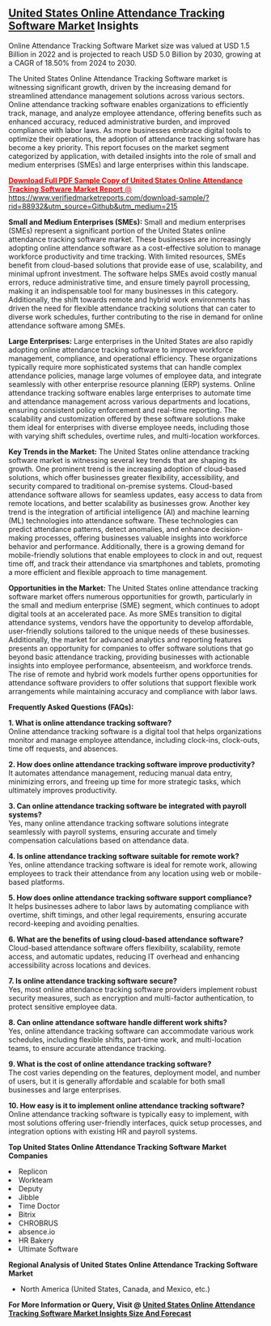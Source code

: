 <h2><a href="https://www.verifiedmarketreports.com/download-sample/?rid=88932&amp;utm_source=Github&amp;utm_medium=215" target="_blank">United States Online Attendance Tracking Software Market</a> Insights</h2><p>Online Attendance Tracking Software Market size was valued at USD 1.5 Billion in 2022 and is projected to reach USD 5.0 Billion by 2030, growing at a CAGR of 18.50% from 2024 to 2030.</p><p> <p>The United States Online Attendance Tracking Software market is witnessing significant growth, driven by the increasing demand for streamlined attendance management solutions across various sectors. Online attendance tracking software enables organizations to efficiently track, manage, and analyze employee attendance, offering benefits such as enhanced accuracy, reduced administrative burden, and improved compliance with labor laws. As more businesses embrace digital tools to optimize their operations, the adoption of attendance tracking software has become a key priority. This report focuses on the market segment categorized by application, with detailed insights into the role of small and medium enterprises (SMEs) and large enterprises within this landscape. <a href="#"><p><span class=""><span style="color: #ff0000;"><strong>Download Full PDF Sample Copy of United States Online Attendance Tracking Software Market Report</strong> @ </span><a href="https://www.verifiedmarketreports.com/download-sample/?rid=88932&amp;utm_source=Github&amp;utm_medium=215" target="_blank">https://www.verifiedmarketreports.com/download-sample/?rid=88932&amp;utm_source=Github&amp;utm_medium=215</a></span></p></a></p> <p><strong>Small and Medium Enterprises (SMEs):</strong> Small and medium enterprises (SMEs) represent a significant portion of the United States online attendance tracking software market. These businesses are increasingly adopting online attendance software as a cost-effective solution to manage workforce productivity and time tracking. With limited resources, SMEs benefit from cloud-based solutions that provide ease of use, scalability, and minimal upfront investment. The software helps SMEs avoid costly manual errors, reduce administrative time, and ensure timely payroll processing, making it an indispensable tool for many businesses in this category. Additionally, the shift towards remote and hybrid work environments has driven the need for flexible attendance tracking solutions that can cater to diverse work schedules, further contributing to the rise in demand for online attendance software among SMEs.</p> <p><strong>Large Enterprises:</strong> Large enterprises in the United States are also rapidly adopting online attendance tracking software to improve workforce management, compliance, and operational efficiency. These organizations typically require more sophisticated systems that can handle complex attendance policies, manage large volumes of employee data, and integrate seamlessly with other enterprise resource planning (ERP) systems. Online attendance tracking software enables large enterprises to automate time and attendance management across various departments and locations, ensuring consistent policy enforcement and real-time reporting. The scalability and customization offered by these software solutions make them ideal for enterprises with diverse employee needs, including those with varying shift schedules, overtime rules, and multi-location workforces.</p> <p><strong>Key Trends in the Market:</strong> The United States online attendance tracking software market is witnessing several key trends that are shaping its growth. One prominent trend is the increasing adoption of cloud-based solutions, which offer businesses greater flexibility, accessibility, and security compared to traditional on-premise systems. Cloud-based attendance software allows for seamless updates, easy access to data from remote locations, and better scalability as businesses grow. Another key trend is the integration of artificial intelligence (AI) and machine learning (ML) technologies into attendance software. These technologies can predict attendance patterns, detect anomalies, and enhance decision-making processes, offering businesses valuable insights into workforce behavior and performance. Additionally, there is a growing demand for mobile-friendly solutions that enable employees to clock in and out, request time off, and track their attendance via smartphones and tablets, promoting a more efficient and flexible approach to time management.</p> <p><strong>Opportunities in the Market:</strong> The United States online attendance tracking software market offers numerous opportunities for growth, particularly in the small and medium enterprise (SME) segment, which continues to adopt digital tools at an accelerated pace. As more SMEs transition to digital attendance systems, vendors have the opportunity to develop affordable, user-friendly solutions tailored to the unique needs of these businesses. Additionally, the market for advanced analytics and reporting features presents an opportunity for companies to offer software solutions that go beyond basic attendance tracking, providing businesses with actionable insights into employee performance, absenteeism, and workforce trends. The rise of remote and hybrid work models further opens opportunities for attendance software providers to offer solutions that support flexible work arrangements while maintaining accuracy and compliance with labor laws.</p> <p><strong>Frequently Asked Questions (FAQs):</strong></p> <p><strong>1. What is online attendance tracking software?</strong><br>Online attendance tracking software is a digital tool that helps organizations monitor and manage employee attendance, including clock-ins, clock-outs, time off requests, and absences.</p> <p><strong>2. How does online attendance tracking software improve productivity?</strong><br>It automates attendance management, reducing manual data entry, minimizing errors, and freeing up time for more strategic tasks, which ultimately improves productivity.</p> <p><strong>3. Can online attendance tracking software be integrated with payroll systems?</strong><br>Yes, many online attendance tracking software solutions integrate seamlessly with payroll systems, ensuring accurate and timely compensation calculations based on attendance data.</p> <p><strong>4. Is online attendance tracking software suitable for remote work?</strong><br>Yes, online attendance tracking software is ideal for remote work, allowing employees to track their attendance from any location using web or mobile-based platforms.</p> <p><strong>5. How does online attendance tracking software support compliance?</strong><br>It helps businesses adhere to labor laws by automating compliance with overtime, shift timings, and other legal requirements, ensuring accurate record-keeping and avoiding penalties.</p> <p><strong>6. What are the benefits of using cloud-based attendance software?</strong><br>Cloud-based attendance software offers flexibility, scalability, remote access, and automatic updates, reducing IT overhead and enhancing accessibility across locations and devices.</p> <p><strong>7. Is online attendance tracking software secure?</strong><br>Yes, most online attendance tracking software providers implement robust security measures, such as encryption and multi-factor authentication, to protect sensitive employee data.</p> <p><strong>8. Can online attendance software handle different work shifts?</strong><br>Yes, online attendance tracking software can accommodate various work schedules, including flexible shifts, part-time work, and multi-location teams, to ensure accurate attendance tracking.</p> <p><strong>9. What is the cost of online attendance tracking software?</strong><br>The cost varies depending on the features, deployment model, and number of users, but it is generally affordable and scalable for both small businesses and large enterprises.</p> <p><strong>10. How easy is it to implement online attendance tracking software?</strong><br>Online attendance tracking software is typically easy to implement, with most solutions offering user-friendly interfaces, quick setup processes, and integration options with existing HR and payroll systems.</p> </p><p><strong>Top United States Online Attendance Tracking Software Market Companies</strong></p><div data-test-id=""><p><li>Replicon</li><li> Workteam</li><li> Deputy</li><li> Jibble</li><li> Time Doctor</li><li> Bitrix</li><li> CHROBRUS</li><li> absence.io</li><li> HR Bakery</li><li> Ultimate Software</li></p><div><strong>Regional Analysis of&nbsp;United States Online Attendance Tracking Software Market</strong></div><ul><li dir="ltr"><p dir="ltr">North America&nbsp;(United States, Canada, and Mexico, etc.)</p></li></ul><p><strong>For More Information or Query, Visit @&nbsp;</strong><strong><a href="https://www.verifiedmarketreports.com/product/global-online-attendance-tracking-software-market-growth-status-and-outlook-2019-2024/?utm_source=Github&amp;utm_medium=215" target="_blank">United States Online Attendance Tracking Software Market Insights Size And Forecast</a></strong></p></div>
